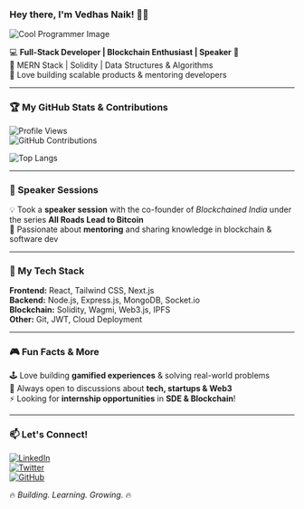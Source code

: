 ### Hey there, I'm Vedhas Naik! 👋🚀  

![Cool Programmer Image](https://source.unsplash.com/featured/?coding,technology)  

💻 **Full-Stack Developer | Blockchain Enthusiast | Speaker** 🎤  
🔹 MERN Stack | Solidity | Data Structures & Algorithms  
🔹 Love building scalable products & mentoring developers  

---

### 🏆 My GitHub Stats & Contributions  

![Profile Views](https://komarev.com/ghpvc/?username=VedhasNaik&color=blue&style=flat-square)  
![GitHub Contributions](https://github-readme-streak-stats.herokuapp.com/?user=VedhasNaik&theme=radical)  

![Top Langs](https://github-readme-stats.vercel.app/api/top-langs/?username=VedhasNaik&layout=compact&theme=radical)  

---

### 🎤 Speaker Sessions  
💡 Took a **speaker session** with the co-founder of *Blockchained India* under the series **All Roads Lead to Bitcoin**  
📢 Passionate about **mentoring** and sharing knowledge in blockchain & software dev  

---

### 🚀 My Tech Stack  

**Frontend:** React, Tailwind CSS, Next.js  
**Backend:** Node.js, Express.js, MongoDB, Socket.io  
**Blockchain:** Solidity, Wagmi, Web3.js, IPFS  
**Other:** Git, JWT, Cloud Deployment  

---

### 🎮 Fun Facts & More  
🕹️ Love building **gamified experiences** & solving real-world problems  
💬 Always open to discussions about **tech, startups & Web3**  
⚡ Looking for **internship opportunities** in **SDE & Blockchain**!  

---

### 📫 Let's Connect!  
[![LinkedIn](https://img.shields.io/badge/LinkedIn-0077B5?style=for-the-badge&logo=linkedin&logoColor=white)](https://linkedin.com/in/your-profile)  
[![Twitter](https://img.shields.io/badge/Twitter-1DA1F2?style=for-the-badge&logo=twitter&logoColor=white)](https://twitter.com/your-profile)  
[![GitHub](https://img.shields.io/badge/GitHub-181717?style=for-the-badge&logo=github&logoColor=white)](https://github.com/VedhasNaik)  

🔥 *Building. Learning. Growing.* 🔥
